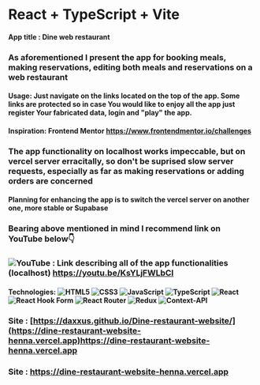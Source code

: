 # React + TypeScript + Vite
#### App title : Dine web restaurant
### As aforementioned I present the app for booking meals, making reservations, editing both meals and reservations on a web restaurant
#### Usage: Just navigate on the links located on the top of the app. Some links are protected so in case You would like to enjoy all the app just register Your fabricated data, login and "play" the app.

#### Inspiration: Frontend Mentor https://www.frontendmentor.io/challenges

### The app functionality on localhost works impeccable, but on vercel server erracitally, so don't be suprised slow server requests, especially as far as making reservations or adding orders are concerned
#### Planning for enhancing the app is to switch the vercel server on another one, more stable or Supabase
### Bearing above mentioned in mind I recommend link on YouTube below👇

### 	![YouTube](https://img.shields.io/badge/YouTube-%23FF0000.svg?style=for-the-badge&logo=YouTube&logoColor=white) : Link describing all of the app functionalities (localhost)   https://youtu.be/KsYLjFWLbCI

#### Technologies: ![HTML5](https://img.shields.io/badge/html5-%23E34F26.svg?style=for-the-badge&logo=html5&logoColor=white) ![CSS3](https://img.shields.io/badge/css3-%231572B6.svg?style=for-the-badge&logo=css3&logoColor=white) ![JavaScript](https://img.shields.io/badge/javascript-%23323330.svg?style=for-the-badge&logo=javascript&logoColor=%23F7DF1E) ![TypeScript](https://img.shields.io/badge/typescript-%23007ACC.svg?style=for-the-badge&logo=typescript&logoColor=white) ![React](https://img.shields.io/badge/react-%2320232a.svg?style=for-the-badge&logo=react&logoColor=%2361DAFB) ![React Hook Form](https://img.shields.io/badge/React%20Hook%20Form-%23EC5990.svg?style=for-the-badge&logo=reacthookform&logoColor=white) ![React Router](https://img.shields.io/badge/React_Router-CA4245?style=for-the-badge&logo=react-router&logoColor=white) ![Redux](https://img.shields.io/badge/redux-%23593d88.svg?style=for-the-badge&logo=redux&logoColor=white) ![Context-API](https://img.shields.io/badge/Context--Api-000000?style=for-the-badge&logo=react)

### Site :   [https://daxxus.github.io/Dine-restaurant-website/](https://dine-restaurant-website-henna.vercel.app)https://dine-restaurant-website-henna.vercel.app

### Site :   https://dine-restaurant-website-henna.vercel.app


